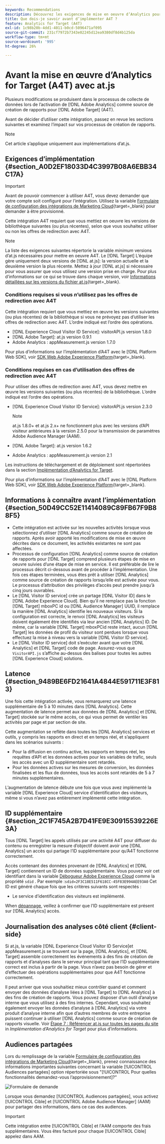 ```yaml
---
keywords: Recommendations
description: Découvrez les exigences de mise en oeuvre d’Analytics pour [!DNL Target] (A4T) et les éléments à prendre en compte avant de mettre en oeuvre cette intégration.
title: Que dois-je savoir avant d’implémenter A4T ?
feature: Analytics for Target (A4T)
exl-id: 1c98b20b-4dd1-4011-b0cd-5096471af095
source-git-commit: 231cf7972b7343e02245d12ea9380df8d4b125da
workflow-type: tm+mt
source-wordcount: '995'
ht-degree: 26%

---
```


# Avant la mise en œuvre dʼAnalytics for Target (A4T) avec at.js

Plusieurs modifications se produisent dans le processus de collecte de données lors de l’activation de [!DNL Adobe Analytics] comme source de création de rapports pour [!DNL Adobe Target] (A4T).

Avant de décider d’utiliser cette intégration, passez en revue les sections suivantes et examinez l’impact sur vos processus de création de rapports.

>[!NOTE]
>
>Cet article s’applique uniquement aux implémentations d’at.js.

## Exigences d’implémentation {#section_A0D2EF18033D4C3997B08A6EBB34C17A}

>[!IMPORTANT]
>
>Avant de pouvoir commencer à utiliser A4T, vous devez demander que votre compte soit configuré pour l’intégration. Utilisez la variable [Formulaire de configuration des intégrations de Marketing Cloud](https://survey.adobe.com/jfe/form/SV_ekBHTLSoP5Zki2y){target=_blank} pour demander à être provisionné.

Cette intégration A4T requiert que vous mettiez en oeuvre les versions de bibliothèque suivantes (ou plus récentes), selon que vous souhaitez utiliser ou non les offres de redirection avec A4T.

>[!NOTE]
>
>La liste des exigences suivantes répertorie la variable *minimum* versions d’at.js nécessaires pour mettre en oeuvre A4T. Le [!DNL Target] L’équipe gère uniquement deux versions de [!DNL at.js]: la version actuelle et la deuxième version la plus récente. Mettez à jour [!DNL at.js] si nécessaire pour vous assurer que vous utilisez une version prise en charge. Pour plus d’informations sur ce qui se trouve dans chaque version, voir [Informations détaillées sur les versions du fichier at.js](https://developer.adobe.com/target/implement/client-side/atjs/target-atjs-versions/){target=_blank}.

### Conditions requises si vous *n*’utilisez pas les offres de redirection avec A4T

Cette intégration requiert que vous mettiez en œuvre les versions suivantes (ou plus récentes) de la bibliothèque si vous ne prévoyez pas d’utiliser les offres de redirection avec A4T. L’ordre indiqué est l’ordre des opérations.

* [!DNL Experience Cloud Visitor ID Service]: visitorAPI.js version 1.8.0
* [!DNL Adobe Target]: at.js version 0.9.1
* Adobe Analytics : appMeasurement.js version 1.7.0

Pour plus d’informations sur l’implémentation d’A4T avec le [!DNL Platform Web SDK], voir [SDK Web Adobe Experience Platform](https://developer.adobe.com/target/implement/client-side/aep-web-sdk/){target=_blank}.

### Conditions requises en cas d’utilisation des offres de redirection avec A4T

Pour utiliser des offres de redirection avec A4T, vous devez mettre en œuvre les versions suivantes (ou plus récentes) de la bibliothèque. L’ordre indiqué est l’ordre des opérations.

* [!DNL Experience Cloud Visitor ID Service]: visitorAPI.js version 2.3.0

   >[!NOTE]
   >
   >at.js 1.8.0+ et at.js 2.x+ ne fonctionnent plus avec les versions d’API visiteur antérieures à la version 2.5.0 pour la transmission de paramètres Adobe Audience Manager (AAM).

* [!DNL Adobe Target]: at.js version 1.6.2

* Adobe Analytics : appMeasurement.js version 2.1

Les instructions de téléchargement et de déploiement sont répertoriées dans la section [Implémentation d’Analytics for Target](/help/main/c-integrating-target-with-mac/a4t/a4timplementation.md).

Pour plus d’informations sur l’implémentation d’A4T avec le [!DNL Platform Web SDK], voir [SDK Web Adobe Experience Platform](https://developer.adobe.com/target/implement/client-side/aep-web-sdk/){target=_blank}.

## Informations à connaître avant l’implémentation {#section_50D49CC52E11414089C89FB67F9B88F5}

* Cette intégration est activée sur les nouvelles activités lorsque vous sélectionnez d’utiliser [!DNL Analytics] comme source de création de rapports. Après avoir apporté les modifications de mise en œuvre décrites dans ce document, les activités existantes ne sont pas affectées.
* Processus de configuration [!DNL Analytics] comme source de création de rapports pour [!DNL Target] comprend plusieurs étapes de mise en oeuvre suivies d’une étape de mise en service. Il est préférable de lire le processus décrit ci-dessous avant de procéder à l’implémentation. Une fois ces étapes terminées, vous êtes prêt à utiliser [!DNL Analytics] comme source de création de rapports lorsqu’elle est activée pour vous. Le processus d’attribution des privilèges d’accès peut prendre jusqu’à cinq jours ouvrables.
* Le [!DNL Visitor ID service] crée un partage [!DNL Visitor ID] dans le [!DNL Adobe Experience Cloud]. Bien qu’il ne remplace pas la fonction [!DNL Target] mboxPC id ou [!DNL Audience Manager] UUID, il remplace la manière [!DNL Analytics] identifie les nouveaux visiteurs. Si la configuration est correcte, le renvoi [!DNL Analytics] les visiteurs doivent également être identifiés via leur ancien [!DNL Analytics] ID. De même, car la variable [!DNL Target] mboxPCid reste intact, aucun [!DNL Target] les données de profil du visiteur sont perdues lorsque vous effectuez la mise à niveau vers la variable [!DNL Visitor ID service].
* Le [!DNL Visitor ID service] doit s’exécuter avant que votre [!DNL Analytics] et [!DNL Target] code de page. Assurez-vous que `VisitorAPI.js` s’affiche au-dessus des balises pour toutes les autres [!DNL Experience Cloud] solutions.

## Latence {#section_9489BE6FD21641A4844E591711E3F813}

Une fois cette intégration activée, vous remarquerez une latence supplémentaire de 5 à 10 minutes dans [!DNL Analytics]. Cette augmentation de latence permet aux données de [!DNL Analytics] et [!DNL Target] stockée sur le même accès, ce qui vous permet de ventiler les activités par page et par section de site.

Cette augmentation se reflète dans toutes les [!DNL Analytics] services et outils, y compris les rapports en direct et en temps réel, et s’appliquent dans les scénarios suivants :

* Pour la diffusion en continu active, les rapports en temps réel, les requêtes d’API et les données actives pour les variables de trafic, seuls les accès avec un ID supplémentaire sont retardés.
* Pour les données actives sur les mesures de conversion, les données finalisées et les flux de données, tous les accès sont retardés de 5 à 7 minutes supplémentaires.

L’augmentation de latence débute une fois que vous avez implémenté la variable [!DNL Experience Cloud] service d’identification des visiteurs, même si vous n’avez pas entièrement implémenté cette intégration.

## ID supplémentaire {#section_2C1F745A2B7D41FE9E30915539226E3A}

Tous [!DNL Target] les appels utilisés par une activité A4T pour diffuser du contenu ou enregistrer la mesure d’objectif doivent avoir une [!DNL Analytics] un accès qui partage l’ID supplémentaire pour qu’A4T fonctionne correctement.

Accès contenant des données provenant de [!DNL Analytics] et [!DNL Target] contiennent un ID de données supplémentaire. Vous pouvez voir cet identifiant dans la variable [Débogueur Adobe Experience Cloud](https://experienceleague.adobe.com/docs/debugger/using/experience-cloud-debugger.html) comme la propriété `sdid` . Par exemple :`sdid=2F3C18E511F618CC-45F83E994AEE93A0` Cet ID est généré chaque fois que les critères suivants sont respectés :

* Le service d’identification des visiteurs est implémenté.

When [dépannage](/help/main/c-integrating-target-with-mac/a4t/c-a4t-troubleshooting/a4t-troubleshooting.md), veillez à confirmer que l’ID supplémentaire est présent sur [!DNL Analytics] accès.

## Journalisation des analyses côté client {#client-side}

Si at.js, la variable [!DNL Experience Cloud Visitor ID Service]et appMeasurement.js se trouvent sur la page, [!DNL Analytics], et [!DNL Target] assemble correctement les événements à des fins de création de rapports et d’analyses dans le serveur principal tant que l’ID supplémentaire correct est inclus à partir de la page. Vous n’avez pas besoin de gérer et d’effectuer des opérations supplémentaires pour que A4T fonctionne correctement.

Il peut arriver que vous souhaitiez mieux contrôler quand et comment envoyer des données d’analyse liées à [!DNL Target] to [!DNL Analytics] à des fins de création de rapports. Vous pouvez disposer d’un outil d’analyse interne que vous utilisez à des fins internes. Cependant, vous souhaitez également envoyer les données d’analyse à [!DNL Analytics] via votre produit d’analyse interne afin que d’autres membres de votre entreprise puissent continuer à utiliser [!DNL Analytics] comme source de création de rapports visuelle. Voir [Étape 7 : Référencer at.js sur toutes les pages du site](/help/main/c-integrating-target-with-mac/a4t/a4timplementation.md#step7) in *Implémentation d’Analytics for Target* pour plus d’informations.

## Audiences partagées

Lors du remplissage de la variable [Formulaire de configuration des intégrations de Marketing Cloud](https://survey.adobe.com/jfe/form/SV_ekBHTLSoP5Zki2y){target=_blank}, prenez connaissance des informations importantes suivantes concernant la variable [!UICONTROL Audiences partagées] option répertoriée sous &quot;[!UICONTROL Pour quelles fonctionnalités demandez-vous l’approvisionnement]?&quot;

![Formulaire de demande](/help/main/c-integrating-target-with-mac/a4t/assets/request-form.png)

Lorsque vous demandez [!UICONTROL Audiences partagées], vous activez [!UICONTROL Cible] et [!UICONTROL Adobe Audience Manager] (AAM) pour partager des informations, dans ce cas des audiences.

>[!IMPORTANT]
>
>Cette intégration entre [!UICONTROL Cible] et l&#39;AAM comporte des frais supplémentaires. Vous êtes facturé pour chaque [!UICONTROL Cible] appelez dans AAM.
